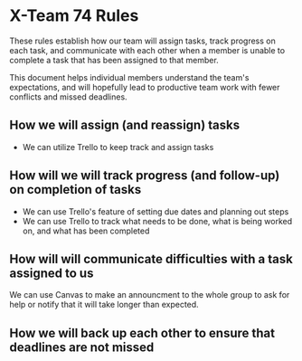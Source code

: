 # X-Team 74 Rules

These rules establish how our team will assign tasks,
track progress on each task, and communicate with each other 
when a member is unable to complete a task that has been assigned to that member.

This document helps individual members understand the team's expectations,
and will hopefully lead to productive team work with fewer conflicts
and missed deadlines.

## How we will assign (and reassign) tasks
* We can utilize Trello to keep track and assign tasks

## How will we will track progress (and follow-up) on completion of tasks
* We can use Trello's feature of setting due dates and planning out steps
* We can use Trello to track what needs to be done, what is being worked on, and what has been completed

## How will will communicate difficulties with a task assigned to us
We can use Canvas to make an announcment to the whole group to ask for help or notify that it will take longer than expected.


## How we will back up each other to ensure that deadlines are not missed





